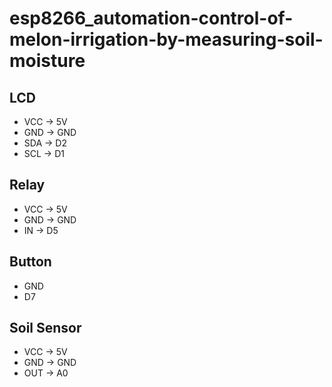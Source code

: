 # esp8266_automation-control-of-melon-irrigation-by-measuring-soil-moisture

## LCD 
 * VCC -> 5V
 * GND -> GND
 * SDA -> D2
 * SCL -> D1

## Relay 
 * VCC -> 5V
 * GND -> GND
 * IN  -> D5

## Button 
 * GND
 * D7

## Soil Sensor 
 * VCC  -> 5V
 * GND  -> GND
 * OUT  -> A0
